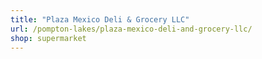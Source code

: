 ```yaml
---
title: "Plaza Mexico Deli & Grocery LLC"
url: /pompton-lakes/plaza-mexico-deli-and-grocery-llc/
shop: supermarket
---
```

